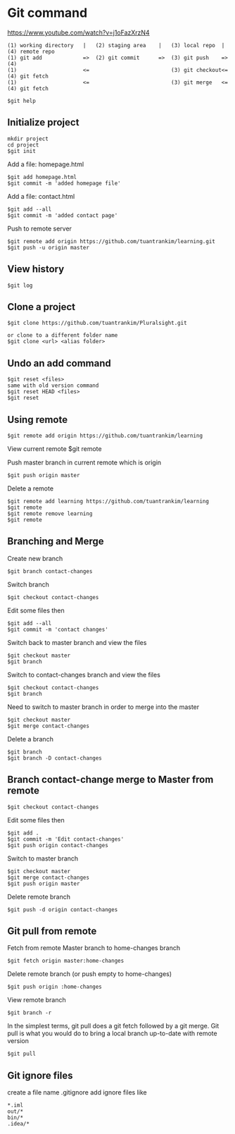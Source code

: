 # Git command 
https://www.youtube.com/watch?v=j1oFazXrzN4

    (1) working directory   |   (2) staging area    |   (3) local repo  |   (4) remote repo
    (1) git add             =>  (2) git commit      =>  (3) git push    =>  (4)
    (1)                     <=                          (3) git checkout<=  (4) git fetch
    (1)                     <=                          (3) git merge   <=  (4) git fetch

    $git help

## Initialize project

    mkdir project
    cd project
    $git init

Add a file: homepage.html

    $git add homepage.html
    $git commit -m 'added homepage file'

Add a file: contact.html

    $git add --all
    $git commit -m 'added contact page'

Push to remote server

    $git remote add origin https://github.com/tuantrankim/learning.git
	$git push -u origin master

## View history

    $git log

## Clone a project

    $git clone https://github.com/tuantrankim/Pluralsight.git
    
    or clone to a different folder name
    $git clone <url> <alias folder>

## Undo an add command

    $git reset <files>
    same with old version command
    $git reset HEAD <files>
    $git reset

## Using remote

    $git remote add origin https://github.com/tuantrankim/learning

View current remote
    $git remote

Push master branch in current remote which is origin

    $git push origin master

Delete a remote

    $git remote add learning https://github.com/tuantrankim/learning
    $git remote
    $git remote remove learning
    $git remote

## Branching and Merge

Create new branch

    $git branch contact-changes

Switch branch

    $git checkout contact-changes

Edit some files then

    $git add --all
    $git commit -m 'contact changes'

Switch back to master branch and view the files

    $git checkout master
    $git branch

Switch to contact-changes branch and view the files

    $git checkout contact-changes
    $git branch

Need to switch to master branch in order to merge into the master

    $git checkout master
    $git merge contact-changes

Delete a branch

    $git branch
    $git branch -D contact-changes

## Branch contact-change merge to Master from remote

    $git checkout contact-changes

Edit some files then

    $git add .
    $git commit -m 'Edit contact-changes'
    $git push origin contact-changes

Switch to master branch

    $git checkout master
    $git merge contact-changes
    $git push origin master

Delete remote branch

    $git push -d origin contact-changes

## Git pull from remote

Fetch from remote Master branch to home-changes branch

    $git fetch origin master:home-changes

Delete remote branch (or push empty to home-changes)

    $git push origin :home-changes

View remote branch

    $git branch -r

In the simplest terms, git pull does a git fetch followed by a git merge. Git pull is what you would do to bring a local branch up-to-date with remote version

    $git pull

## Git ignore files

create a file name .gitignore
add ignore files like

    *.iml
    out/*
    bin/*
    .idea/*
